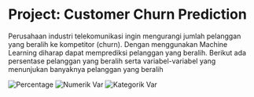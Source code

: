 # Project: Customer Churn Prediction
Perusahaan industri telekomunikasi ingin mengurangi jumlah pelanggan yang beralih ke kompetitor (churn). 
Dengan menggunakan Machine Learning diharap dapat memprediksi pelanggan yang beralih.
Berikut ada persentase pelanggan yang beralih serta variabel-variabel yang menunjukan banyaknya pelanggan yang beralih

![Percentage](https://user-images.githubusercontent.com/97602896/149466079-32afee3b-b66b-448f-9ff5-6580a778969a.png)
![Numerik Var](https://user-images.githubusercontent.com/97602896/149466275-6f3814e2-d852-491b-b2da-73be0cdc92bc.png)
![Kategorik Var](https://user-images.githubusercontent.com/97602896/149466279-35819929-6660-4862-b7ad-6aa2880620a1.png)
